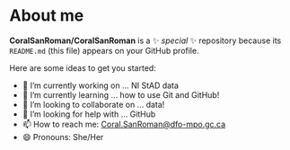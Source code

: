# About me


**CoralSanRoman/CoralSanRoman** is a ✨ _special_ ✨ repository because its `README.md` (this file) appears on your GitHub profile.

Here are some ideas to get you started:

- 🔭 I’m currently working on ... NI StAD data
- 🌱 I’m currently learning ... how to use Git and GitHub!
- 👯 I’m looking to collaborate on ... data!
- 🤔 I’m looking for help with ... GitHub
- 📫 How to reach me: Coral.SanRoman@dfo-mpo.gc.ca
- 😄 Pronouns: She/Her
